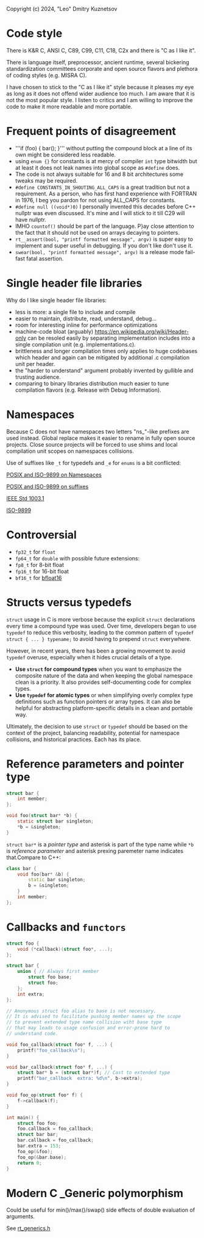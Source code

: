 Copyright (c) 2024, "Leo" Dmitry Kuznetsov

# Code style

There is K&R C, ANSI C, C89, C99, C11, C18, C2x and there is "C as I like it".

There is language itself, preprocessor, ancient runtime, several bickering
standardization committees corporate and open source flavors and plethora of
coding styles (e.g. MISRA C).

I have chosen to stick to the "C as I like it" style because it pleases _my_
eye as long as it does not offend wider audience too much. I am aware that
it is not the most popular style. I listen to critics and I am willing to
improve the code to make it more readable and more portable.

# Frequent points of disagreement

* '''if (foo) { bar(); }''' without putting the compound block at a line 
  of its own might be considered less readable.
* using ```enum {}``` for constants is at mercy of compiler ```int``` type
  bitwidth but at least it does not leak names into global
  scope as ```#define``` does.
* The code is not always suitable for 16 and 8 bit architectures some tweaks 
  may be required.
* ```#define CONSTANTS_IN_SHOUTING_ALL_CAPS``` is a great tradition but not
  a requirement. As a person, who has first hand experience with FORTRAN
  in 1976, I beg you pardon for not using ALL_CAPS for constants.
* ```#define null ((void*)0)``` I personally invented this decades before C++
  nullptr was even discussed. It's mine and I will stick to it till C29 will
  have nullptr.
* IMHO ```countof()``` should be part of the language. P}ay close attention
  to the fact that it should not be used on arrays decaying to pointers.
* ```rt__assert(bool, "printf formatted message", argv)``` is super easy to
  implement and super useful in debugging. If you don't like don't use it.
* ```swear(bool, "printf formatted message", argv)``` is a release mode
  fail-fast fatal assertion.

# Single header file libraries

Why do I like single header file libraries:

* less is more: a single file to include and compile
* easier to maintain, distribute, read, understand, debug...
* room for interesting inline for performance optimizations
* machine-code bloat (arguably) 
  https://en.wikipedia.org/wiki/Header-only
  can be resoled easily by separating implementation includes
  into a single compilation unit (e.g. implementations.c).
* brittleness and longer compilation times only applies to 
  huge codebases which header and again can be mitigated by
  additional .c compilation unit per header.
* the "harder to understand" argument probably invented by
  gullible and trusting audience.
* comparing to binary libraries distribution much easier
  to tune compilation flavors (e.g. Release with Debug Information).

# Namespaces

Because C does not have namespaces two letters "ns_"-like prefixes
are used instead. Global replace makes it easier to rename in
fully open source projects. Close source projects will be forced
to use shims and local compilation unit scopes on namespaces 
collisions.

Use of suffixes like `_t` for typedefs and `_e` for `enums` is a bit conflicted:

[POSIX and ISO-9899 on Namespaces](https://stackoverflow.com/q/37369400/665792)

[POSIX and ISO-9899 on suffixes](https://stackoverflow.com/a/56936803/665792)

[IEEE Std 1003.1](https://pubs.opengroup.org/onlinepubs/009695399/xrat/xsh_chap02.html)

[ISO-9899](https://stackoverflow.com/questions/56935852/does-the-iso-9899-standard-has-reserved-any-use-of-the-t-suffix-for-identifiers)

# Controversial

* `fp32_t` for `float`
* `fp64_t` for `double`
with possible future extensions:
* `fp8_t`  for 8-bit float
* `fp16_t` for 16-bit float
* `bf16_t` for [bfloat16](https://en.wikipedia.org/wiki/Bfloat16_floating-point_format) 

# Structs versus typedefs

`struct` usage in C is more verbose because the explicit `struct` 
declarations every time a compound type was used. 
Over time, developers began to use `typedef` to reduce this verbosity, 
leading to the common pattern of `typedef struct { ... } typename;` 
to avoid having to prepend `struct` everywhere.

However, in recent years, there has been a growing movement to avoid 
`typedef` overuse, especially when it hides crucial details of a type.

- **Use `struct` for compound types** when you want to emphasize the 
  composite nature of the data and when keeping the global namespace 
  clean is a priority. It also provides self-documenting code for 
  complex types.
- **Use `typedef` for atomic types** or when simplifying overly 
  complex type definitions such as function pointers or array types.
  It can also be helpful for abstracting platform-specific details 
  in a clean and portable way.

Ultimately, the decision to use `struct` or `typedef` should be based 
on the context of the project, balancing readability, potential for 
namespace collisions, and historical practices. Each has its place.

# Reference parameters and pointer type

```c
struct bar {
    int member;
};

void foo(struct bar* *b) {
    static struct bar singleton;
    *b = &singleton;
}
```

`struct bar*` is a _pointer type_ and asterisk is part of the type name
while `*b` is _reference parameter_ and asterisk prexing paremeter name
indicates that.Compare to C++:

```c++
class bar {
    void foo(bar* &b) {
        static bar singleton;
        b = &singleton;
    }
    int member;
};
```

# Callbacks and `functors`

```c
struct foo {
    void (*callback)(struct foo*, ...);
};

struct bar {
    union { // Always first member
        struct foo base;
        struct foo;
    };
    int extra;
};

// Anonymous struct foo alias to base is not necessary.
// It is advised to facilitate pushing member names up the scope
// to prevent extended type name collision wiht base type
// that may leads to usage confusion and error-prone hard to 
// understand code.

void foo_callback(struct foo* f, ...) {
    printf("foo_callback\n");
}

void bar_callback(struct foo* f, ...) {
    struct bar* b = (struct bar*)f; // Cast to extended type
    printf("bar_callback  extra: %d\n", b->extra);
}

void foo_op(struct foo* f) {
    f->callback(f);
}

int main() {
    struct foo foo;
    foo.callback = foo_callback;
    struct bar bar;
    bar.callback = foo_callback;
    bar.extra = 153;
    foo_op(&foo);
    foo_op(&bar.base);
    return 0;
}
```

# Modern C _Generic polymorphism

Could be useful for min()/max()/swap() side effects of double evaluation of arguments.

See [rt_generics.h](rt_generics.h)
